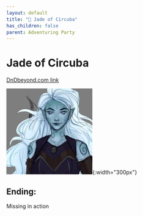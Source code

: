 ```yaml
---
layout: default
title: "🤷 Jade of Circuba"
has_children: false
parent: Adventuring Party
---
```


# Jade of Circuba

[DnDbeyond.com link](https://www.dndbeyond.com/characters/50193898)

![full_art](img/jade_full.jpeg){:width="300px"}

## Ending:

Missing in action
